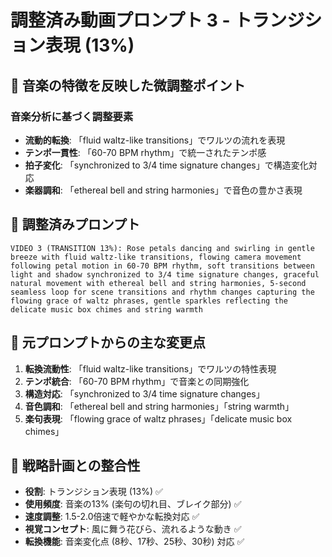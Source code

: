 # 調整済み動画プロンプト 3 - トランジション表現 (13%)

## 🎵 音楽の特徴を反映した微調整ポイント

### 音楽分析に基づく調整要素
- **流動的転換**: 「fluid waltz-like transitions」でワルツの流れを表現
- **テンポ一貫性**: 「60-70 BPM rhythm」で統一されたテンポ感
- **拍子変化**: 「synchronized to 3/4 time signature changes」で構造変化対応
- **楽器調和**: 「ethereal bell and string harmonies」で音色の豊かさ表現

## 📝 調整済みプロンプト

```
VIDEO 3 (TRANSITION 13%): Rose petals dancing and swirling in gentle breeze with fluid waltz-like transitions, flowing camera movement following petal motion in 60-70 BPM rhythm, soft transitions between light and shadow synchronized to 3/4 time signature changes, graceful natural movement with ethereal bell and string harmonies, 5-second seamless loop for scene transitions and rhythm changes capturing the flowing grace of waltz phrases, gentle sparkles reflecting the delicate music box chimes and string warmth
```

## 🔄 元プロンプトからの主な変更点

1. **転換流動性**: 「fluid waltz-like transitions」でワルツの特性表現
2. **テンポ統合**: 「60-70 BPM rhythm」で音楽との同期強化
3. **構造対応**: 「synchronized to 3/4 time signature changes」
4. **音色調和**: 「ethereal bell and string harmonies」「string warmth」
5. **楽句表現**: 「flowing grace of waltz phrases」「delicate music box chimes」

## 🎯 戦略計画との整合性

- **役割**: トランジション表現 (13%) ✅
- **使用頻度**: 音楽の13% (楽句の切れ目、ブレイク部分) ✅
- **速度調整**: 1.5-2.0倍速で軽やかな転換対応 ✅
- **視覚コンセプト**: 風に舞う花びら、流れるような動き ✅
- **転換機能**: 音楽変化点 (8秒、17秒、25秒、30秒) 対応 ✅